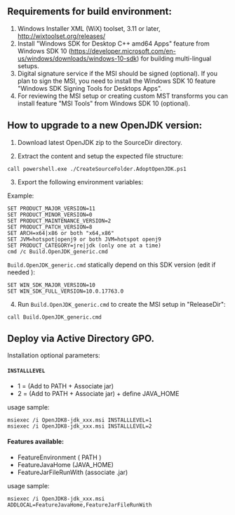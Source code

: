 ## Requirements for build environment:

1. Windows Installer XML (WiX) toolset, 3.11 or later, http://wixtoolset.org/releases/
2. Install "Windows SDK for Desktop C++ amd64 Apps" feature from Windows SDK 10 (https://developer.microsoft.com/en-us/windows/downloads/windows-10-sdk) for building multi-lingual setups.
3. Digital signature service if the MSI should be signed (optional). If you plan to sign the MSI, you need to install the Windows SDK 10 feature "Windows SDK Signing Tools for Desktops Apps".
4. For reviewing the MSI setup or creating custom MST transforms you can install feature "MSI Tools" from Windows SDK 10 (optional).


## How to upgrade to a new OpenJDK version:

1. Download latest OpenJDK zip to the SourceDir directory.

2. Extract the content and setup the expected file structure:

```batch
call powershell.exe ./CreateSourceFolder.AdoptOpenJDK.ps1
```

3. Export the following environment variables:

  Example:
  ```batch
  SET PRODUCT_MAJOR_VERSION=11
  SET PRODUCT_MINOR_VERSION=0
  SET PRODUCT_MAINTENANCE_VERSION=2
  SET PRODUCT_PATCH_VERSION=8
  SET ARCH=x64|x86 or both "x64,x86"
  SET JVM=hotspot|openj9 or both JVM=hotspot openj9
  SET PRODUCT_CATEGORY=jre|jdk (only one at a time)
  cmd /c Build.OpenJDK_generic.cmd
  ```

 `Build.OpenJDK_generic.cmd` statically depend on this SDK version (edit if needed ):
  ```batch
  SET WIN_SDK_MAJOR_VERSION=10
  SET WIN_SDK_FULL_VERSION=10.0.17763.0
  ```

4. Run `Build.OpenJDK_generic.cmd` to create the MSI setup in "ReleaseDir":

```batch
call Build.OpenJDK_generic.cmd
```

## Deploy via Active Directory GPO.

Installation optional parameters:

#### `INSTALLLEVEL`
- 1 = (Add to PATH + Associate jar)
- 2 = (Add to PATH + Associate jar) + define JAVA_HOME

usage sample: 
```batch
msiexec /i OpenJDK8-jdk_xxx.msi INSTALLLEVEL=1
msiexec /i OpenJDK8-jdk_xxx.msi INSTALLLEVEL=2
```
		
#### Features available:
- FeatureEnvironment ( PATH )
- FeatureJavaHome (JAVA_HOME)
- FeatureJarFileRunWith (associate .jar)
		
usage sample:
```batch
msiexec /i OpenJDK8-jdk_xxx.msi ADDLOCAL=FeatureJavaHome,FeatureJarFileRunWith
```
